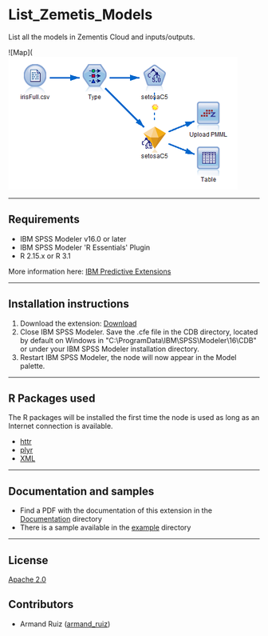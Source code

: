 # List_Zemetis_Models
List all the models in Zementis Cloud and inputs/outputs.

![Map](![Map](https://raw.githubusercontent.com/IBMPredictiveAnalytics/Upload-Model-To-Zementis/master/Screenshot/Illustration4.png)


---
Requirements
----
- IBM SPSS Modeler v16.0 or later
- IBM SPSS Modeler 'R Essentials' Plugin
- R 2.15.x or R 3.1

More information here: [IBM Predictive Extensions][2]


---
Installation instructions
----
1. Download the extension: [Download][3] 
2. Close IBM SPSS Modeler. Save the .cfe file in the CDB directory, located by default on Windows in "C:\ProgramData\IBM\SPSS\Modeler\16\CDB" or under your IBM SPSS Modeler installation directory.
3. Restart IBM SPSS Modeler, the node will now appear in the Model palette.

---
R Packages used
----
The R packages will be installed the first time the node is used as long as an Internet connection is available.
- [httr][4]
- [plyr][11]
- [XML ][13]

---
Documentation and samples
----
- Find a PDF with the documentation of this extension in the [Documentation][5] directory
- There is a sample available in the [example][6] directory


---
License
----

[Apache 2.0][1]


Contributors
----

  - Armand Ruiz ([armand_ruiz](https://twitter.com/armand_ruiz))


[1]: http://www.apache.org/licenses/LICENSE-2.0.html
[2]:https://developer.ibm.com/predictiveanalytics/downloads/#tab2
[3]:https://github.com/IBMPredictiveAnalytics/List-Zementis-Models/raw/master/Source%20code/ZementisGetModels4.cfe
[4]:https://cran.r-project.org/web/packages/httr/index.html
[5]:https://github.com/IBMPredictiveAnalytics/List-Zementis-Models/blob/master/Documentation/Zementis-SPSSModelerExtension.pdf
[6]:https://github.com/IBMPredictiveAnalytics/List-Zementis-Models/tree/master/Example
[10]:https://developer.ibm.com/predictiveanalytics/2015/03/11/tweets-during-esri-dev-summit-and-bnp-paribas-open/
[11]:https://cran.r-project.org/web/packages/plyr/
[12]:https://developer.ibm.com/predictiveanalytics/2015/03/11/crime-prediction-using-ibm-spss-modeler-and-arcgis/
[13]:https://cran.r-project.org/web/packages/XML/index.html


